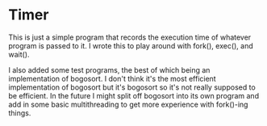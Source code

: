 # Timer

This is just a simple program that records the execution time of whatever program is passed to it.  I wrote this to play around with fork(), exec(), and wait().

I also added some test programs, the best of which being an implementation of bogosort.  I don't think it's the most efficient implementation of bogosort but it's
bogosort so it's not really supposed to be efficient.  In the future I might split off bogosort into its own program and add in some basic multithreading to get more
experience with fork()-ing things. 
